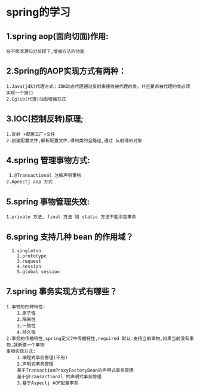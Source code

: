# spring的学习

## 1.spring aop(面向切面)作用:
	在不修改源码分前提下,增强方法的功能

## 2.Spring的AOP实现方式有两种：
	1.Java(jdk)代理方式；JDK动态代理通过反射来接收被代理的类，并且要求被代理的类必须实现一个接口
	2.Cglib(代理)动态增强方式

## 3.IOC(控制反转)原理;
	1.反射 +配置工厂+文件
	2.创建配置文件,解析配置文件,得到类的全路径,通过 反射得到对象

## 4.spring 管理事物方式:
	 1.@Transactional 注解声明事物
	2.Apeectj aop 方式

## 5.spring 事物管理失效:
	1.private 方法, final 方法 和 static 方法不能添加事务

## 6.spring 支持几种 bean 的作用域？
	  1.singleton
		2.prototype
		3.request
		4.session
		5.global session

## 7.spring 事务实现方式有哪些？
	1.事物的四种特性:
		1.原子性
		2.隔离性
		3.一致性
		4.持久性
	2.事务的传播特性,spring定义7中传播特性,required 默认:支持当前事物,如果当前没有事物,就新建一个事物
 	事物实现方式:
		1.编程式事务管理(不用)
		2.声明式事务管理
		基于TransactionProxyFactoryBean的声明式事务管理
		基于@Transactional 的声明式事务管理
		3.基于Aspectj AOP配置事务
